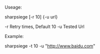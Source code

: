 ﻿Useage:

sharpsiege [-r 10] {-u url}

-r Retry times, Default 10
-u Tested Url

Example:

sharpsiege -t 10 -u "http://www.baidu.com"